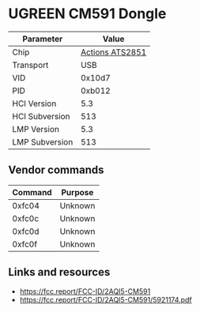 # UGREEN CM591 Dongle

| Parameter      | Value                                      |
| -------------- | ------------------------------------------ |
| Chip           | [Actions ATS2851](Chip_Actions_ATS2851.md) |
| Transport      | USB                                        |
| VID            | 0x10d7                                     |
| PID            | 0xb012                                     |
| HCI Version    | 5.3                                        |
| HCI Subversion | 513                                        |
| LMP Version    | 5.3                                        |
| LMP Subversion | 513                                        |

## Vendor commands

| Command | Purpose |
| ------- | ------- |
| 0xfc04  | Unknown |
| 0xfc0c  | Unknown |
| 0xfc0d  | Unknown |
| 0xfc0f  | Unknown |

## Links and resources

- <https://fcc.report/FCC-ID/2AQI5-CM591>
- <https://fcc.report/FCC-ID/2AQI5-CM591/5921174.pdf>

